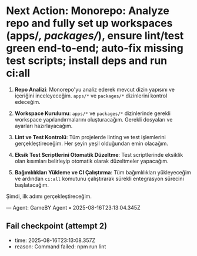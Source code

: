 # Next Action: Monorepo: Analyze repo and fully set up workspaces (apps/*, packages/*), ensure lint/test green end-to-end; auto-fix missing test scripts; install deps and run ci:all

1. **Repo Analizi**: Monorepo'yu analiz ederek mevcut dizin yapısını ve içeriğini inceleyeceğim. `apps/*` ve `packages/*` dizinlerini kontrol edeceğim.
   
2. **Workspace Kurulumu**: `apps/*` ve `packages/*` dizinlerinde gerekli workspace yapılandırmalarını oluşturacağım. Gerekli dosyaları ve ayarları hazırlayacağım.

3. **Lint ve Test Kontrolü**: Tüm projelerde linting ve test işlemlerini gerçekleştireceğim. Her şeyin yeşil olduğundan emin olacağım.

4. **Eksik Test Scriptlerini Otomatik Düzeltme**: Test scriptlerinde eksiklik olan kısımları belirleyip otomatik olarak düzeltmeler yapacağım.

5. **Bağımlılıkları Yükleme ve CI Çalıştırma**: Tüm bağımlılıkları yükleyeceğim ve ardından `ci:all` komutunu çalıştırarak sürekli entegrasyon sürecini başlatacağım. 

Şimdi, ilk adımı gerçekleştireceğim.

— Agent: GameBY Agent • 2025-08-16T23:13:04.345Z


## Fail checkpoint (attempt 2)
- time: 2025-08-16T23:13:08.357Z
- reason: Command failed: npm run lint
